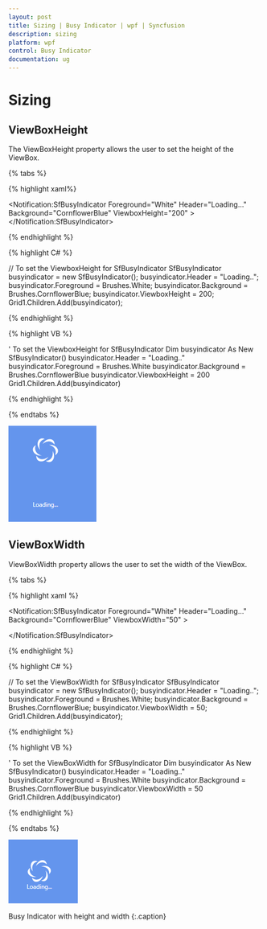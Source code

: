 ```yaml
---
layout: post
title: Sizing | Busy Indicator | wpf | Syncfusion
description: sizing
platform: wpf
control: Busy Indicator
documentation: ug
---
```


# Sizing

## ViewBoxHeight

The ViewBoxHeight property allows the user to set the height of the ViewBox.

{% tabs %}

{% highlight xaml%}

 <!--To set the ViewboxHeight for SfBusyIndicator-->
<Notification:SfBusyIndicator Foreground="White" Header="Loading..." Background="CornflowerBlue" ViewboxHeight="200" >
</Notification:SfBusyIndicator>

{% endhighlight %}

{% highlight C# %}

// To set the ViewboxHeight for SfBusyIndicator
SfBusyIndicator busyindicator = new SfBusyIndicator();
busyindicator.Header = "Loading..";
busyindicator.Foreground = Brushes.White;
busyindicator.Background = Brushes.CornflowerBlue;
busyindicator.ViewboxHeight = 200;
Grid1.Children.Add(busyindicator);

{% endhighlight %}

{% highlight VB %}

' To set the ViewboxHeight for SfBusyIndicator
Dim busyindicator As New SfBusyIndicator()
busyindicator.Header = "Loading.."
busyindicator.Foreground = Brushes.White
busyindicator.Background = Brushes.CornflowerBlue
busyindicator.ViewboxHeight = 200
Grid1.Children.Add(busyindicator)

{% endhighlight %}

{% endtabs %}


![](Sizing_images/Sizing_img1.png)


## ViewBoxWidth

ViewBoxWidth property allows the user to set the width of the ViewBox.

{% tabs %}

{% highlight xaml %}


<!--To set the ViewBoxWidth for SfBusyIndicator-->

<Notification:SfBusyIndicator Foreground="White" Header="Loading..." Background="CornflowerBlue" ViewboxWidth="50" >

</Notification:SfBusyIndicator>

{% endhighlight %}

{% highlight C# %}

// To set the ViewBoxWidth for SfBusyIndicator
SfBusyIndicator busyindicator = new SfBusyIndicator();
busyindicator.Header = "Loading..";
busyindicator.Foreground = Brushes.White;
busyindicator.Background = Brushes.CornflowerBlue;
busyindicator.ViewboxWidth = 50;
Grid1.Children.Add(busyindicator);

{% endhighlight %}

{% highlight VB %}

' To set the ViewBoxWidth for SfBusyIndicator
Dim busyindicator As New SfBusyIndicator()
busyindicator.Header = "Loading.."
busyindicator.Foreground = Brushes.White
busyindicator.Background = Brushes.CornflowerBlue
busyindicator.ViewboxWidth = 50
Grid1.Children.Add(busyindicator)

{% endhighlight %}

{% endtabs %}


![](Sizing_images/Sizing_img2.png)

Busy Indicator with height and width
{:.caption}
